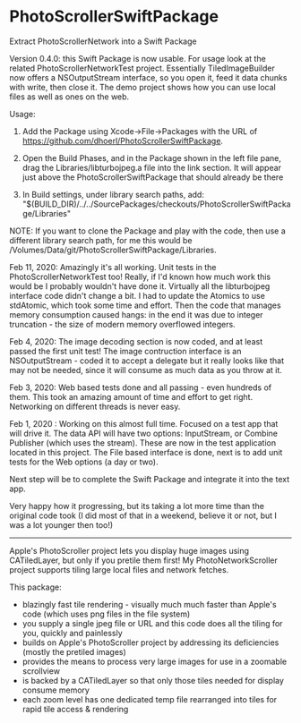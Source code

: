 # PhotoScrollerSwiftPackage
Extract PhotoScrollerNetwork into a Swift Package

Version 0.4.0: this Swift Package is now usable. For usage look at the related PhotoScrollerNetworkTest
  project. Essentially TiledImageBuilder now offers a NSOutputStream interface, so you open it,
  feed it data chunks with write, then close it. The demo project shows how you can use local files
  as well as ones on the web.

Usage:

1) Add the Package using Xcode->File->Packages with the URL of https://github.com/dhoerl/PhotoScrollerSwiftPackage.

2) Open the Build Phases, and in the Package shown in the left file pane, drag the Libraries/libturbojpeg.a file into the link
   section. It will appear just above the PhotoScrollerSwiftPackage that should already be there

3) In Build settings, under library search paths, add:
   "$(BUILD_DIR)/../../SourcePackages/checkouts/PhotoScrollerSwiftPackage/Libraries"

NOTE: If you want to clone the Package and play with the code, then use a different library search path,
 for me this would be /Volumes/Data/git/PhotoScrollerSwiftPackage/Libraries.


Feb 11, 2020: Amazingly it's all working. Unit tests in the PhotoScrollerNetworkTest too!
 Really, if I'd known how much work this would be I probably wouldn't have done it. Virtually
 all the libturbojpeg interface code didn't change a bit. I had to update the Atomics to use stdAtomic,
 which took some time and effort. Then the code that manages memory consumption caused hangs:  in
 the end it was due to integer truncation - the size of modern memory overflowed integers.

Feb 4, 2020: The image decoding section is now coded, and at least passed the first unit test!
 The image contruction interface is an NSOutputStream - coded it to accept a delegate but it 
 really looks like that may not be needed, since it will consume as much data as you throw at it.

Feb 3, 2020: Web based tests done and all passing - even hundreds of them. This 
  took an amazing amount of time and effort to get right. Networking on different threads
  is never easy.

Feb 1, 2020 : Working on this almost full time. Focused on a test app that will drive it.
  The data API will have two options: InputStream, or Combine Publisher (which uses the stream).
  These are now in the test application located in this project. The File based interface is done, 
  next is to add unit tests for the Web options (a day or two).
  
  Next step will be to complete the Swift Package and integrate it into the text app.
  
  Very happy how it progressing, but its taking a lot more time than the original code took (I did most 
  of that in a weekend, believe it or not, but I was a lot younger then too!)

----

Apple's PhotoScroller project lets you display huge images using CATiledLayer, but only if
you pretile them first! My PhotoNetworkScroller project supports tiling large local
files and network fetches.

This package:

- blazingly fast tile rendering - visually much much faster than Apple's code (which uses png files in the file system)
- you supply a single jpeg file or URL and this code does all the tiling for you, quickly and painlessly
- builds on Apple's PhotoScroller project by addressing its deficiencies (mostly the pretiled images)
- provides the means to process very large images for use in a zoomable scrollview
- is backed by a CATiledLayer so that only those tiles needed for display consume memory
- each zoom level has one dedicated temp file rearranged into tiles for rapid tile access & rendering
